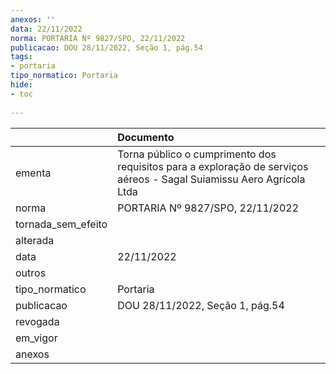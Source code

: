 ```yaml
---
anexos: ''
data: 22/11/2022
norma: PORTARIA Nº 9827/SPO, 22/11/2022
publicacao: DOU 28/11/2022, Seção 1, pág.54
tags:
- portaria
tipo_normatico: Portaria
hide: 
- toc 
 
---
```


|                    | Documento                                                                                                            |
|:-------------------|:---------------------------------------------------------------------------------------------------------------------|
| ementa             | Torna público o cumprimento dos requisitos para a exploração de serviços aéreos - Sagal Suiamissu Aero Agrícola Ltda |
| norma              | PORTARIA Nº 9827/SPO, 22/11/2022                                                                                     |
| tornada_sem_efeito |                                                                                                                      |
| alterada           |                                                                                                                      |
| data               | 22/11/2022                                                                                                           |
| outros             |                                                                                                                      |
| tipo_normatico     | Portaria                                                                                                             |
| publicacao         | DOU 28/11/2022, Seção 1, pág.54                                                                                      |
| revogada           |                                                                                                                      |
| em_vigor           |                                                                                                                      |
| anexos             |                                                                                                                      |